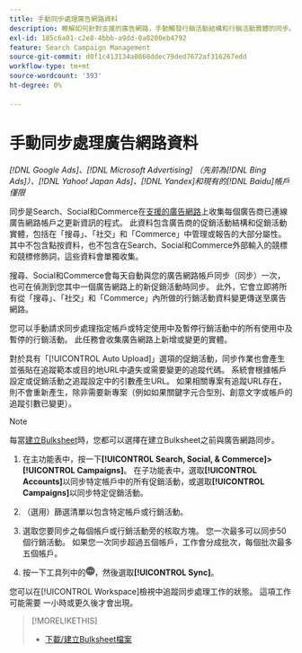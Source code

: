 ```yaml
---
title: 手動同步處理廣告網路資料
description: 瞭解如何針對支援的廣告網路，手動觸發行銷活動結構和行銷活動實體的同步。
exl-id: 185c6a01-c2e8-4bbb-a9dd-0a8200eb4792
feature: Search Campaign Management
source-git-commit: d0f1c413134a0868ddec79ded7672af316267edd
workflow-type: tm+mt
source-wordcount: '393'
ht-degree: 0%

---
```


# 手動同步處理廣告網路資料

*[!DNL Google Ads]、[!DNL Microsoft Advertising] （先前為[!DNL Bing Ads]）、[!DNL Yahoo! Japan Ads]、[!DNL Yandex]和現有的[!DNL Baidu]帳戶僅限*

同步是Search、Social和Commerce在[支援的廣告網路](/help/search-social-commerce/introduction/supported-inventory.md)上收集每個廣告商已連線廣告網路帳戶之更新資訊的程式。 此資料包含廣告商的促銷活動結構和促銷活動實體，包括在「搜尋」、「社交」和「Commerce」中管理或報告的大部分屬性。 其中不包含點按資料，也不包含在Search、Social和Commerce外部輸入的競標和競標修飾詞，這些資料會單獨收集。

搜尋、Social和Commerce會每天自動與您的廣告網路帳戶同步（同步）一次，也可在偵測到您其中一個廣告網路上的新促銷活動時同步。 此外，它會立即將所有從「搜尋」、「社交」和「Commerce」內所做的行銷活動資料變更傳送至廣告網路。

您可以手動請求同步處理指定帳戶或特定使用中及暫停行銷活動中的所有使用中及暫停的行銷活動。 此任務會收集廣告網路上新增或變更的實體。

對於具有「[!UICONTROL Auto Upload]」選項的促銷活動，同步作業也會產生並張貼在追蹤範本或目的地URL中遺失或需要變更的追蹤代碼。 系統會根據帳戶設定或促銷活動之追蹤設定中的引數產生URL。 如果相關專案有追蹤URL存在，則不會重新產生，除非需要新專案（例如如果關鍵字元合型別、創意文字或帳戶的追蹤引數已變更）。

>[!NOTE]
>
>每當[建立Bulksheet](/help/search-social-commerce/campaign-management/bulksheets/bulksheet-download.md)時，您都可以選擇在建立Bulksheet之前與廣告網路同步。

1. 在主功能表中，按一下&#x200B;**[!UICONTROL Search, Social, & Commerce]>[!UICONTROL Campaigns]**。 在子功能表中，選取&#x200B;**[!UICONTROL Accounts]**&#x200B;以同步特定帳戶中的所有促銷活動，或選取&#x200B;**[!UICONTROL Campaigns]**&#x200B;以同步特定促銷活動。

1. （選用）篩選清單以包含特定帳戶或行銷活動。

1. 選取您要同步之每個帳戶或行銷活動旁的核取方塊。 您一次最多可以同步50個行銷活動。 如果您一次同步超過五個帳戶，工作會分成批次，每個批次最多五個帳戶。

1. 按一下工具列中的&#x200B;![**更多**](/help/search-social-commerce/assets/more.png "&#x200B;更多")，然後選取&#x200B;**[!UICONTROL Sync]**。

您可以在[!UICONTROL Workspace]檢視中追蹤同步處理工作的狀態。 這項工作可能需要
一小時或更久後才會出現。

>[!MORELIKETHIS]
>
>* [下載/建立Bulksheet檔案](/help/search-social-commerce/campaign-management/bulksheets/bulksheet-download.md)
